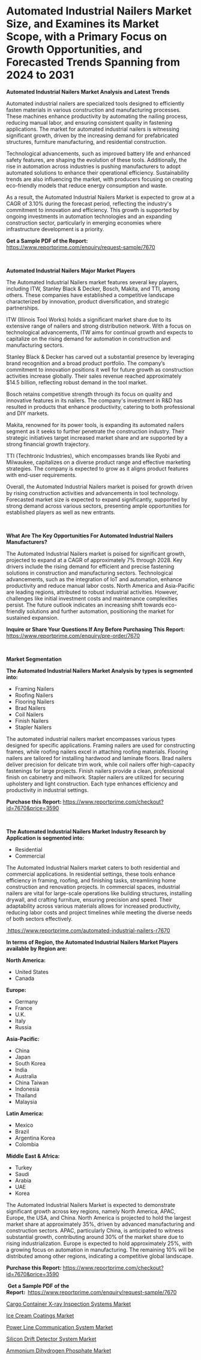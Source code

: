 <p><h1>Automated Industrial Nailers Market Size, and Examines its Market Scope, with a Primary Focus on Growth Opportunities, and Forecasted Trends Spanning from 2024 to 2031</h1></p><p><strong>Automated Industrial Nailers Market Analysis and Latest Trends</strong></p>
<p><p>Automated industrial nailers are specialized tools designed to efficiently fasten materials in various construction and manufacturing processes. These machines enhance productivity by automating the nailing process, reducing manual labor, and ensuring consistent quality in fastening applications. The market for automated industrial nailers is witnessing significant growth, driven by the increasing demand for prefabricated structures, furniture manufacturing, and residential construction. </p><p>Technological advancements, such as improved battery life and enhanced safety features, are shaping the evolution of these tools. Additionally, the rise in automation across industries is pushing manufacturers to adopt automated solutions to enhance their operational efficiency. Sustainability trends are also influencing the market, with producers focusing on creating eco-friendly models that reduce energy consumption and waste. </p><p>As a result, the Automated Industrial Nailers Market is expected to grow at a CAGR of 3.10% during the forecast period, reflecting the industry's commitment to innovation and efficiency. This growth is supported by ongoing investments in automation technologies and an expanding construction sector, particularly in emerging economies where infrastructure development is a priority.</p></p>
<p><strong>Get a Sample PDF of the Report:&nbsp;</strong> <a href="https://www.reportprime.com/enquiry/request-sample/7670?utm_campaign=1896&utm_medium=2&utm_source=Github&utm_content=ia&utm_term=25122024&utm_id=automated-industrial-nailers">https://www.reportprime.com/enquiry/request-sample/7670</a></p>
<p>&nbsp;</p>
<p><strong>Automated Industrial Nailers Major Market Players</strong></p>
<p><p>The Automated Industrial Nailers market features several key players, including ITW, Stanley Black & Decker, Bosch, Makita, and TTI, among others. These companies have established a competitive landscape characterized by innovation, product diversification, and strategic partnerships.</p><p>ITW (Illinois Tool Works) holds a significant market share due to its extensive range of nailers and strong distribution network. With a focus on technological advancements, ITW aims for continual growth and expects to capitalize on the rising demand for automation in construction and manufacturing sectors.</p><p>Stanley Black & Decker has carved out a substantial presence by leveraging brand recognition and a broad product portfolio. The company’s commitment to innovation positions it well for future growth as construction activities increase globally. Their sales revenue reached approximately $14.5 billion, reflecting robust demand in the tool market.</p><p>Bosch retains competitive strength through its focus on quality and innovative features in its nailers. The company's investment in R&D has resulted in products that enhance productivity, catering to both professional and DIY markets.</p><p>Makita, renowned for its power tools, is expanding its automated nailers segment as it seeks to further penetrate the construction industry. Their strategic initiatives target increased market share and are supported by a strong financial growth trajectory.</p><p>TTI (Techtronic Industries), which encompasses brands like Ryobi and Milwaukee, capitalizes on a diverse product range and effective marketing strategies. The company is expected to grow as it aligns product features with end-user requirements.</p><p>Overall, the Automated Industrial Nailers market is poised for growth driven by rising construction activities and advancements in tool technology. Forecasted market size is expected to expand significantly, supported by strong demand across various sectors, presenting ample opportunities for established players as well as new entrants.</p></p>
<p>&nbsp;</p>
<p><strong>What Are The Key Opportunities For Automated Industrial Nailers Manufacturers?</strong></p>
<p><p>The Automated Industrial Nailers market is poised for significant growth, projected to expand at a CAGR of approximately 7% through 2028. Key drivers include the rising demand for efficient and precise fastening solutions in construction and manufacturing sectors. Technological advancements, such as the integration of IoT and automation, enhance productivity and reduce manual labor costs. North America and Asia-Pacific are leading regions, attributed to robust industrial activities. However, challenges like initial investment costs and maintenance complexities persist. The future outlook indicates an increasing shift towards eco-friendly solutions and further automation, positioning the market for sustained expansion.</p></p>
<p><strong>Inquire or Share Your Questions If Any Before Purchasing This Report:</strong> <a href="https://www.reportprime.com/enquiry/pre-order/7670?utm_campaign=1896&utm_medium=2&utm_source=Github&utm_content=ia&utm_term=25122024&utm_id=automated-industrial-nailers">https://www.reportprime.com/enquiry/pre-order/7670</a></p>
<p>&nbsp;</p>
<p><strong>Market Segmentation</strong></p>
<p><strong>The Automated Industrial Nailers Market Analysis by types is segmented into:</strong></p>
<p><ul><li>Framing Nailers</li><li>Roofing Nailers</li><li>Flooring Nailers</li><li>Brad Nailers</li><li>Coil Nailers</li><li>Finish Nailers</li><li>Stapler Nailers</li></ul></p>
<p><p>The automated industrial nailers market encompasses various types designed for specific applications. Framing nailers are used for constructing frames, while roofing nailers excel in attaching roofing materials. Flooring nailers are tailored for installing hardwood and laminate floors. Brad nailers deliver precision for delicate trim work, while coil nailers offer high-capacity fastenings for large projects. Finish nailers provide a clean, professional finish on cabinetry and millwork. Stapler nailers are utilized for securing upholstery and light construction. Each type enhances efficiency and productivity in industrial settings.</p></p>
<p><strong>Purchase this Report:&nbsp;</strong><a href="https://www.reportprime.com/checkout?id=7670&price=3590&utm_campaign=1896&utm_medium=2&utm_source=Github&utm_content=ia&utm_term=25122024&utm_id=automated-industrial-nailers">https://www.reportprime.com/checkout?id=7670&price=3590</a></p>
<p>&nbsp;</p>
<p><strong>The Automated Industrial Nailers Market Industry Research by Application is segmented into:</strong></p>
<p><ul><li>Residential</li><li>Commercial</li></ul></p>
<p><p>The Automated Industrial Nailers market caters to both residential and commercial applications. In residential settings, these tools enhance efficiency in framing, roofing, and finishing tasks, streamlining home construction and renovation projects. In commercial spaces, industrial nailers are vital for large-scale operations like building structures, installing drywall, and crafting furniture, ensuring precision and speed. Their adaptability across various materials allows for increased productivity, reducing labor costs and project timelines while meeting the diverse needs of both sectors effectively.</p></p>
<p><a href="https://www.reportprime.com/automated-industrial-nailers-r7670?utm_campaign=1896&utm_medium=2&utm_source=Github&utm_content=ia&utm_term=25122024&utm_id=automated-industrial-nailers">&nbsp;https://www.reportprime.com/automated-industrial-nailers-r7670</a></p>
<p><strong>In terms of Region, the Automated Industrial Nailers Market Players available by Region are:</strong></p>
<p>
    <p> <strong> North America: </strong>
        <ul>
            <li>United States</li>
            <li>Canada</li>
        </ul>
        </p> 
    <p> <strong> Europe: </strong>
        <ul>
            <li>Germany</li>
            <li>France</li>
            <li>U.K.</li>
            <li>Italy</li>
            <li>Russia</li>
        </ul>
        </p> 
    <p> <strong> Asia-Pacific: </strong>
        <ul>
            <li>China</li>
            <li>Japan</li>
            <li>South Korea</li>
            <li>India</li>
            <li>Australia</li>
            <li>China Taiwan</li>
            <li>Indonesia</li>
            <li>Thailand</li>
            <li>Malaysia</li>
        </ul>
        </p> 
    <p> <strong> Latin America: </strong>
        <ul>
            <li>Mexico</li>
            <li>Brazil</li>
            <li>Argentina Korea</li>
            <li>Colombia</li>
        </ul>
        </p> 
    <p> <strong> Middle East & Africa: </strong>
        <ul>
            <li>Turkey</li>
            <li>Saudi</li>
            <li>Arabia</li>
            <li>UAE</li>
            <li>Korea</li>
        </ul>
    </p>
    </p>
<p><p>The Automated Industrial Nailers Market is expected to demonstrate significant growth across key regions, namely North America, APAC, Europe, the USA, and China. North America is projected to hold the largest market share at approximately 35%, driven by advanced manufacturing and construction sectors. APAC, particularly China, is anticipated to witness substantial growth, contributing around 30% of the market share due to rising industrialization. Europe is expected to hold approximately 25%, with a growing focus on automation in manufacturing. The remaining 10% will be distributed among other regions, indicating a competitive global landscape.</p></p>
<p><strong>Purchase this Report: </strong><a href="https://www.reportprime.com/checkout?id=7670&price=3590&utm_campaign=1896&utm_medium=2&utm_source=Github&utm_content=ia&utm_term=25122024&utm_id=automated-industrial-nailers">https://www.reportprime.com/checkout?id=7670&price=3590</a></p>
<p>&nbsp;<strong>Get a Sample PDF of the Report:&nbsp;&nbsp;</strong><a href="https://www.reportprime.com/enquiry/request-sample/7670?utm_campaign=1896&utm_medium=2&utm_source=Github&utm_content=ia&utm_term=25122024&utm_id=automated-industrial-nailers">https://www.reportprime.com/enquiry/request-sample/7670</a></p>
<p><strong></strong></p>
<p><p><a href="https://github.com/barnickclara79/Market-Research-Report-List-1/blob/main/cargo-container-x-ray-inspection-systems-market.md?utm_campaign=1896&utm_medium=2&utm_source=Github&utm_content=ia&utm_term=25122024&utm_id=automated-industrial-nailers">Cargo Container X-ray Inspection Systems Market</a></p><p><a href="https://www.linkedin.com/pulse/comprehensive-ice-cream-coatings-market-size-report-2024-2uyye?utm_campaign=1896&utm_medium=2&utm_source=Github&utm_content=ia&utm_term=25122024&utm_id=automated-industrial-nailers">Ice Cream Coatings Market</a></p><p><a href="https://www.linkedin.com/pulse/power-line-communication-system-market-research-report-i4wwf?utm_campaign=1896&utm_medium=2&utm_source=Github&utm_content=ia&utm_term=25122024&utm_id=automated-industrial-nailers">Power Line Communication System Market</a></p><p><a href="https://github.com/domoniqueluoma76/Market-Research-Report-List-1/blob/main/silicon-drift-detector-system-market.md?utm_campaign=1896&utm_medium=2&utm_source=Github&utm_content=ia&utm_term=25122024&utm_id=automated-industrial-nailers">Silicon Drift Detector System Market</a></p><p><a href="https://www.linkedin.com/pulse/anticipated-cagr-72-ammonium-dihydrogen-phosphate-market-analysis-q9nuf?utm_campaign=1896&utm_medium=2&utm_source=Github&utm_content=ia&utm_term=25122024&utm_id=automated-industrial-nailers">Ammonium Dihydrogen Phosphate Market</a></p></p>